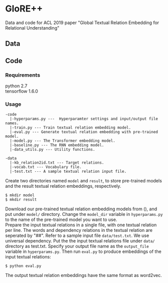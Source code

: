 # GloRE++
Data and code for ACL 2019 paper "Global Textual Relation Embedding for Relational Understanding"

## Data

## Code
### Requirements
python 2.7  
tensorflow 1.6.0

### Usage
```
-code  
  |-hyperparams.py ---  Hyperparamter settings and input/output file names.  
  |-train.py --- Train textual relation embedding model.  
  |-eval.py --- Generate textual relation embedding with pre-trained model.  
  |-model.py --- The Transformer embedding model.  
  |-baseline.py --- The RNN embedding model.  
  |-data_utils.py --- Utility functions.  
  
-data  
  |-kb_relation2id.txt --- Target relations.  
  |-vocab.txt --- Vocabulary file.  
  |-test.txt --- A sample textual relation input file.  
```

Create two directories named ```model``` and ```result```, to store pre-trained models and the result textual relation embeddings, respectively.   
```
$ mkdir model  
$ mkdir result
```

Download our pre-trained textual relation embedding models from (), and put under ```model/``` directory. Change the ```model_dir``` variable in ```hyperparams.py``` to the name of the pre-trained model you want to use.  
Prepare the input textual relations in a single file, with one textual relation per line. The words and dependency relations in the textual relation are seperated by "##". Refer to a sample input file ```data/test.txt```. We use universal dependency. Put the the input textual relations file under ```data/``` directory as test.txt. Specify your output file name as the ```output_file``` variable in ```hyperparams.py```. Then run ```eval.py``` to produce embeddings of the input textual relations:  
```
$ python eval.py  
```
The output textual relation embeddings have the same format as word2vec.  
